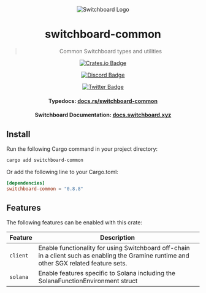 <div align="center">

![Switchboard Logo](https://github.com/switchboard-xyz/core-sdk/raw/main/website/static/img/icons/switchboard/avatar.png)

# switchboard-common

> Common Switchboard types and utilities

[![Crates.io Badge](https://img.shields.io/crates/v/switchboard-common?label=switchboard-common&logo=rust)](https://crates.io/crates/switchboard-common)

[![Discord Badge](https://img.shields.io/discord/841525135311634443?color=blueviolet&logo=discord&logoColor=white)](https://discord.gg/switchboardxyz)

[![Twitter Badge](https://img.shields.io/twitter/follow/switchboardxyz?label=Follow+Switchboard)](https://twitter.com/switchboardxyz)

  <h4>
    <strong>Typedocs: </strong><a href="https://docs.rs/switchboard-common">docs.rs/switchboard-common</a>
  </h4>
  <h4>
    <strong>Switchboard Documentation: </strong><a href="https://docs.switchboard.xyz">docs.switchboard.xyz</a>
  </h4>
</div>

## Install

Run the following Cargo command in your project directory:

```bash
cargo add switchboard-common
```

Or add the following line to your Cargo.toml:

```toml
[dependencies]
switchboard-common = "0.8.8"
```

## Features

The following features can be enabled with this crate:

| Feature  | Description                                                                                                                               |
| -------- | ----------------------------------------------------------------------------------------------------------------------------------------- |
| `client` | Enable functionality for using Switchboard off-chain in a client such as enabling the Gramine runtime and other SGX related feature sets. |
| `solana` | Enable features specific to Solana including the SolanaFunctionEnvironment struct                                                         |
